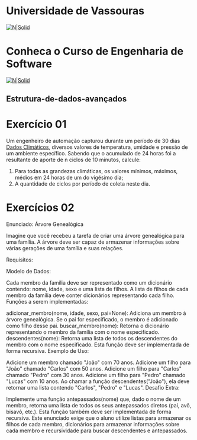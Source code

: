 # Universidade de Vassouras


[![N|Solid](https://universidadedevassouras.edu.br/wp-content/uploads/2022/03/campus_marica.png)](https://universidadedevassouras.edu.br/campus-marica/)
# Conheca o Curso de Engenharia de Software 
[![N|Solid](https://universidadedevassouras.edu.br/wp-content/uploads/2021/12/Simbolo_Engenharia_de_Software.jpg)](https://universidadedevassouras.edu.br/graduacao-marica/engenharia-de-software/)

## Estrutura-de-dados-avançados

# Exercício 01

Um engenheiro de automação capturou durante um período de 30 dias [Dados Climáticos](https://github.com/marciogarridoLaCop/Estrutura-de-dados/blob/EDA/dadosclimaticos.txt), diversos valores de temperatura, umidade e pressão de um ambiente específico. Sabendo que o acumulado de 24 horas foi a resultante de aporte de n ciclos de 10 minutos, calcule:

1) Para todas as grandezas climáticas, os valores mínimos, máximos, médios em 24 horas de um do vigésimo dia;
2) A quantidade de ciclos por período de coleta neste dia.


# Exercícios 02
Enunciado: Árvore Genealógica

Imagine que você recebeu a tarefa de criar uma árvore genealógica para uma família. A árvore deve ser capaz de armazenar informações sobre várias gerações de uma família e suas relações.

Requisitos:

Modelo de Dados:

Cada membro da família deve ser representado como um dicionário contendo: nome, idade, sexo e uma lista de filhos.
A lista de filhos de cada membro da família deve conter dicionários representando cada filho.
Funções a serem implementadas:

adicionar_membro(nome, idade, sexo, pai=None): Adiciona um membro à árvore genealógica. Se o pai for especificado, o membro é adicionado como filho desse pai.
buscar_membro(nome): Retorna o dicionário representando o membro da família com o nome especificado.
descendentes(nome): Retorna uma lista de todos os descendentes do membro com o nome especificado. Esta função deve ser implementada de forma recursiva.
Exemplo de Uso:

Adicione um membro chamado "João" com 70 anos.
Adicione um filho para "João" chamado "Carlos" com 50 anos.
Adicione um filho para "Carlos" chamado "Pedro" com 30 anos.
Adicione um filho para "Pedro" chamado "Lucas" com 10 anos.
Ao chamar a função descendentes("João"), ela deve retornar uma lista contendo "Carlos", "Pedro" e "Lucas".
Desafio Extra:

Implemente uma função antepassados(nome) que, dado o nome de um membro, retorna uma lista de todos os seus antepassados diretos (pai, avô, bisavô, etc.). Esta função também deve ser implementada de forma recursiva.
Este enunciado exige que o aluno utilize listas para armazenar os filhos de cada membro, dicionários para armazenar informações sobre cada membro e recursividade para buscar descendentes e antepassados.

